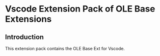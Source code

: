 # Vscode Extension Pack of OLE Base Extensions

## Introduction

This extension pack contains the OLE Base Ext for Vscode.